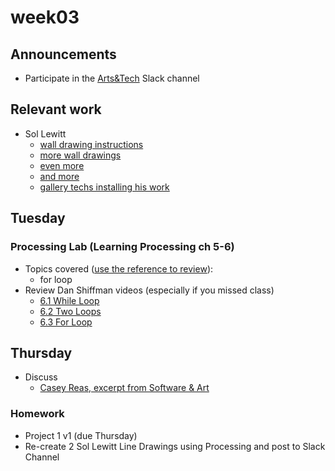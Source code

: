 # week03

## Announcements

+ Participate in the [Arts&Tech](https://join.slack.com/t/oberlin-art-tech/shared_invite/enQtNDMxMjM3MTY3Mjk5LTMwNWJkOTM0ZTE5YzJmOTljYzliNmIyN2VhYjFhZDI2NDQ5OTVjYjQ4NzFjYjBlMzgyNGZlNTQxYWNjMGNmNzk) Slack channel

## Relevant work
+ Sol Lewitt
	+ [wall drawing instructions](https://massmoca.org/sol-lewitt/)
	+ [more wall drawings](https://www.fundacionbotin.org/89dguuytdfr276ed_uploads/2015_07_17_09_45_54.pdf)
	+ [even more](https://artgallery.yale.edu/sites/default/files/pr/pdf/lewitt_expanding_legacy_image_sheet.pdf)
	+ [and more](https://www.centrepompidou-metz.fr/sites/default/files/issuu/dp_slw_en.pdf)
	+ [gallery techs installing his work](https://www.youtube.com/watch?v=c4cgB4vJ2XY)

## Tuesday

### Processing Lab (Learning Processing ch 5-6)

+ Topics covered ([use the reference to review](https://processing.org/reference/)):
	+ for loop
+ Review Dan Shiffman videos (especially  if you missed class)
	+ [6.1 While Loop](https://www.youtube.com/watch?v=RtAPBvz6k0Y)
	+ [6.2 Two Loops](https://www.youtube.com/watch?v=esKLU3dJo70)
	+ [6.3 For Loop](https://www.youtube.com/watch?v=h4ApLHe8tbk&vl=en)

## Thursday

+ Discuss
	+ [Casey Reas, excerpt from Software & Art](http://artport.whitney.org/commissions/softwarestructures/text.html)

### Homework

+ Project 1 v1 (due Thursday)
+ Re-create 2 Sol Lewitt Line Drawings using Processing and post to Slack Channel
